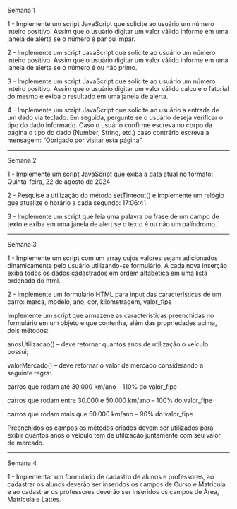 Semana 1

1 - Implemente um script JavaScript que solicite ao usuário um número inteiro 
positivo. Assim que o usuário digitar um valor válido informe em uma janela 
de alerta se o número é par ou ímpar.

2 - Implemente um script JavaScript que solicite ao usuário um número inteiro 
positivo. Assim que o usuário digitar um valor válido informe em uma janela 
de alerta se o número é ou não primo.

3 -  Implemente um script JavaScript que solicite ao usuário um número inteiro 
positivo. Assim que o usuário digitar um valor válido calcule o fatorial do 
mesmo e exiba o resultado em uma janela de alerta.

4 -  Implemente um script JavaScript que solicite ao usuário a entrada de um 
dado via teclado. Em seguida, pergunte se o usuário deseja verificar o tipo do 
dado informado. Caso o usuário confirme escreva no corpo da página o tipo 
do dado (Number, String, etc.) caso contrário escreva a mensagem: “Obrigado 
por visitar esta página”.

_____________________________________________________________________________________________________________

Semana 2

1 - Implemente um script JavaScript que exiba a data atual no 
formato:
 Quinta-feira, 22 de agosto de 2024

2 - Pesquise a utilização do método setTimeout() e implemente 
um relógio que atualize o horário a cada segundo:
 17:06:41

3 - Implemente um script que leia uma palavra ou frase de um 
campo de texto e exiba em uma janela de alert se o texto é ou 
não um palíndromo.

_______________________________________________________________________________________________________________

Semana 3

1 - Implemente um script com um array cujos valores 
sejam adicionados dinamicamente pelo usuário 
utilizando-se formulário. A cada nova inserção exiba 
todos os dados cadastrados em ordem alfabética em 
uma lista ordenada do html.

2 -  Implemente um formulario HTML para input das características de um 
carro:
 marca, modelo, ano, cor, kilometragem, valor_fipe
 
Implemente um script que armazene as características preenchidas no 
formulário em um objeto e que contenha, além das propriedades acima, dois 
métodos:

 anosUtilizacao() – deve retornar quantos anos de utilização o veículo 
possui;

 valorMercado() – deve retornar o valor de mercado considerando a 
seguinte regra:

 carros que rodam até 30.000 km/ano – 110% do valor_fipe
 
 carros que rodam entre 30.000 e 50.000 km/ano – 100% do valor_fipe
 
 carros que rodam mais que 50.000 km/ano – 90% do valor_fipe
 
 Preenchidos os campos os métodos criados devem ser utilizados para exibir 
quantos anos o veículo tem de utilização juntamente com seu valor de 
mercado.

______________________________________________________________________________________________________

Semana 4

1 - Implementar um formulario de cadastro de alunos e professores, ao cadastrar os alunos deverão ser inseridos os campos de Curso e Matricula e ao cadastrar os professores deverão ser inseridos os campos de Área, Matricula e Lattes.
